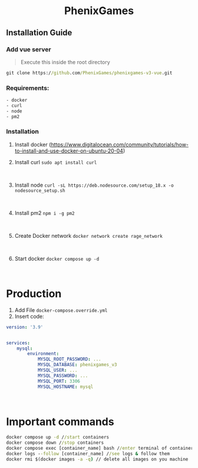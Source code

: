 # <center>**PhenixGames**</center>

## **Installation Guide**

### **Add vue server**

> Execute this inside the root directory

```cmd
git clone https://github.com/PhenixGames/phenixgames-v3-vue.git
```

### **Requirements:**

```txt
- docker
- curl
- node
- pm2
```

### Installation

1. Install docker (<https://www.digitalocean.com/community/tutorials/how-to-install-and-use-docker-on-ubuntu-20-04>)
   <br>

2. Install curl `sudo apt install curl`

<br>

3. Install node `curl -sL https://deb.nodesource.com/setup_18.x -o nodesource_setup.sh`

<br>

4. Install pm2 `npm i -g pm2`

<br>

5. Create Docker network `docker network create rage_network`

<br>

6. Start docker `docker compose up -d`

<br>

# Production

1. Add File `docker-compose.override.yml`
2. Insert code:
```yml
version: '3.9'


services:
    mysql:
        environment:
            MYSQL_ROOT_PASSWORD: ...
            MYSQL_DATABASE: phenixgames_v3
            MYSQL_USER: ...
            MYSQL_PASSWORD: ...
            MYSQL_PORT: 3306
            MYSQL_HOSTNAME: mysql
```

<br>


# **Important commands**

```cmd
docker compose up -d //start containers
docker compose down //stop containers
docker compose exec [container_name] bash //enter terminal of container
docker logs --follow [container_name] //see logs & follow them
docker rmi $(docker images -a -q) // delete all images on you machine
```
